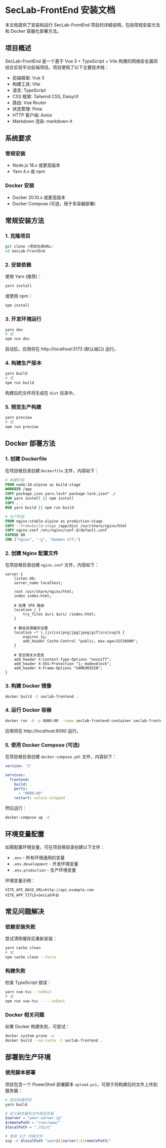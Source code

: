 # SecLab-FrontEnd 安装文档

本文档提供了安装和运行 SecLab-FrontEnd 项目的详细说明，包括常规安装方法和 Docker 容器化部署方法。

## 项目概述

SecLab-FrontEnd 是一个基于 Vue 3 + TypeScript + Vite 构建的网络安全漏洞综合实验平台前端项目。项目使用了以下主要技术栈：

- 前端框架: Vue 3
- 构建工具: Vite
- 语言: TypeScript
- CSS 框架: Tailwind CSS, DaisyUI
- 路由: Vue Router
- 状态管理: Pinia
- HTTP 客户端: Axios
- Markdown 渲染: markdown-it

## 系统要求

### 常规安装

- Node.js 18.x 或更高版本
- Yarn 4.x 或 npm

### Docker 安装

- Docker 20.10.x 或更高版本
- Docker Compose (可选，用于多容器部署)

## 常规安装方法

### 1. 克隆项目

```bash
git clone <项目仓库URL>
cd SecLab-FrontEnd
```

### 2. 安装依赖

使用 Yarn (推荐)：

```bash
yarn install
```

或使用 npm：

```bash
npm install
```

### 3. 开发环境运行

```bash
yarn dev
# 或
npm run dev
```

启动后，应用将在 http://localhost:5173 (默认端口) 运行。

### 4. 构建生产版本

```bash
yarn build
# 或
npm run build
```

构建后的文件将生成在 `dist` 目录中。

### 5. 预览生产构建

```bash
yarn preview
# 或
npm run preview
```

## Docker 部署方法

### 1. 创建 Dockerfile

在项目根目录创建 `Dockerfile` 文件，内容如下：

```dockerfile
# 构建阶段
FROM node:18-alpine as build-stage
WORKDIR /app
COPY package.json yarn.lock* package-lock.json* ./
RUN yarn install || npm install
COPY . .
RUN yarn build || npm run build

# 生产阶段
FROM nginx:stable-alpine as production-stage
COPY --from=build-stage /app/dist /usr/share/nginx/html
COPY nginx.conf /etc/nginx/conf.d/default.conf
EXPOSE 80
CMD ["nginx", "-g", "daemon off;"]
```

### 2. 创建 Nginx 配置文件

在项目根目录创建 `nginx.conf` 文件，内容如下：

```nginx
server {
    listen 80;
    server_name localhost;

    root /usr/share/nginx/html;
    index index.html;

    # 处理 SPA 路由
    location / {
        try_files $uri $uri/ /index.html;
    }

    # 静态资源缓存设置
    location ~* \.(js|css|png|jpg|jpeg|gif|ico|svg)$ {
        expires 1y;
        add_header Cache-Control "public, max-age=31536000";
    }

    # 安全相关头信息
    add_header X-Content-Type-Options "nosniff";
    add_header X-XSS-Protection "1; mode=block";
    add_header X-Frame-Options "SAMEORIGIN";
}
```

### 3. 构建 Docker 镜像

```bash
docker build -t seclab-frontend .
```

### 4. 运行 Docker 容器

```bash
docker run -d -p 8080:80 --name seclab-frontend-container seclab-frontend
```

应用将在 http://localhost:8080 运行。

### 5. 使用 Docker Compose (可选)

在项目根目录创建 `docker-compose.yml` 文件，内容如下：

```yaml
version: '3'

services:
  frontend:
    build: .
    ports:
      - "8080:80"
    restart: unless-stopped
```

然后运行：

```bash
docker-compose up -d
```

## 环境变量配置

如需配置环境变量，可在项目根目录创建以下文件：

- `.env` - 所有环境通用的变量
- `.env.development` - 开发环境变量
- `.env.production` - 生产环境变量

环境变量示例：

```
VITE_API_BASE_URL=http://api.example.com
VITE_APP_TITLE=SecLab平台
```

## 常见问题解决

### 依赖安装失败

尝试清除缓存后重新安装：

```bash
yarn cache clean
# 或
npm cache clean --force
```

### 构建失败

检查 TypeScript 错误：

```bash
yarn vue-tsc --noEmit
# 或
npm run vue-tsc -- --noEmit
```

### Docker 相关问题

如果 Docker 构建失败，可尝试：

```bash
docker system prune -a
docker build --no-cache -t seclab-frontend .
```

## 部署到生产环境

### 使用脚本部署

项目包含一个 PowerShell 部署脚本 `upload.ps1`，可用于将构建后的文件上传到服务器：

```powershell
# 首先构建项目
yarn build

# 定义服务器和文件路径变量
$server = "your-server-ip"
$remotePath = "/var/www/"
$localPath = "./dist"

# 使用 SCP 传输文件
scp -r $localPath "user@${server}:${remotePath}"
```
